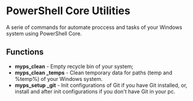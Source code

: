 # PowerShell Core Utilities

A serie of commands for automate proccess and tasks of your Windows system using PowerShell Core.

## Functions
* **myps_clean** - Empty recycle bin of your system;
* **myps_clean _temps** - Clean temporary data for paths (temp and %temp%) of your Windows system. 
* **myps_setup _git**  - Init configurations of Git if you have Git installed, or, install and after init configurations if you don't have Git in your pc. 